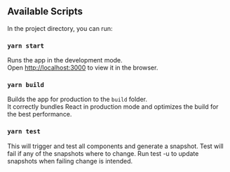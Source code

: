 ## Available Scripts

In the project directory, you can run:

### `yarn start`

Runs the app in the development mode.<br />
Open [http://localhost:3000](http://localhost:3000) to view it in the browser.


### `yarn build`

Builds the app for production to the `build` folder.<br />
It correctly bundles React in production mode and optimizes the build for the best performance.



### `yarn test`

This will trigger and test all components and generate a snapshot.
Test will fail if any of the snapshots where to change.
Run test -u to update snapshots when failing change is intended.

